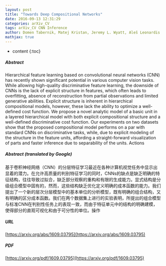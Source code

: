 ```yaml
---
layout: post
title: "Towards Deep Compositional Networks"
date: 2016-09-13 12:31:29
categories: arXiv_CV
tags: arXiv_CV CNN Inference
author: Domen Tabernik, Matej Kristan, Jeremy L. Wyatt, Aleš Leonardis
mathjax: true
---
```


* content
{:toc}

##### Abstract
Hierarchical feature learning based on convolutional neural networks (CNN) has recently shown significant potential in various computer vision tasks. While allowing high-quality discriminative feature learning, the downside of CNNs is the lack of explicit structure in features, which often leads to overfitting, absence of reconstruction from partial observations and limited generative abilities. Explicit structure is inherent in hierarchical compositional models, however, these lack the ability to optimize a well-defined cost function. We propose a novel analytic model of a basic unit in a layered hierarchical model with both explicit compositional structure and a well-defined discriminative cost function. Our experiments on two datasets show that the proposed compositional model performs on a par with standard CNNs on discriminative tasks, while, due to explicit modeling of the structure in the feature units, affording a straight-forward visualization of parts and faster inference due to separability of the units. Actions

##### Abstract (translated by Google)
基于卷积神经网络（CNN）的分层特征学习最近在各种计算机视觉任务中显示出显着的潜力。在允许高质量的判别特征学习的同时，CNNs的缺点是缺乏明确的特征结构，往往导致过拟合，缺乏部分观察的重构和有限的生成能力。显式结构是分级组合模型中固有的，然而，这些结构缺乏优化定义明确的成本函数的能力。我们提出了一个新的层次分层模型中的基本单位的分析模型，既有明确的组合结构，又有明确的区分成本函数。我们在两个数据集上进行的实验表明，所提出的组合模型与标准CNN在判别性任务上的表现一致，而由于特征单元中的结构的明确建模，使得部分的直观可视化和由于可分性的单位。操作

##### URL
[https://arxiv.org/abs/1609.03795](https://arxiv.org/abs/1609.03795)

##### PDF
[https://arxiv.org/pdf/1609.03795](https://arxiv.org/pdf/1609.03795)

